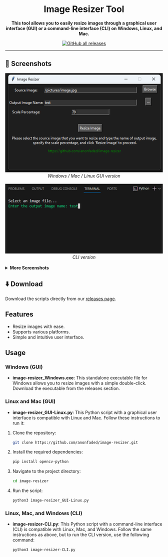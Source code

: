 <div align="center">

# Image Resizer Tool

**This tool allows you to easily resize images through a graphical user interface (GUI) or a command-line interface (CLI) on Windows, Linux, and Mac.**

[![GitHub all releases](https://img.shields.io/github/downloads/anonfaded/image-resizer/total?label=Downloads&logo=github)](https://github.com/anonfaded/image-resizer/releases/)

</div>

---

## 📱 Screenshots

<div align="center">
    <img src="/img/1.png" style="width: 700px; height: auto;" >
    <br>
    <em>Windows / Mac / Linux GUI version</em>
    <br><br>
    <img src="/img/3.png" style="width: 700px; height: auto;" >
    <br>
    <em>CLI version</em>
    <br><br>
    </div>
    <details>
        <summary><strong>More Screenshots</strong></summary>
        <img src="/img/2.png" style="width: 700px; height: auto;" >
        <br>
    </details>


## ⬇️ Download

Download the scripts directly from our [releases page](https://github.com/anonfaded/image-resizer/releases/).



## Features

- Resize images with ease.
- Supports various platforms.
- Simple and intuitive user interface.



## Usage

### Windows (GUI)

- **image-resizer_Windows.exe**: This standalone executable file for Windows allows you to resize images with a simple double-click. Download the executable from the releases section.

### Linux and Mac (GUI)

- **image-resizer_GUI-Linux.py**: This Python script with a graphical user interface is compatible with Linux and Mac. Follow these instructions to run it:

1. Clone the repository:
   ```bash
   git clone https://github.com/anonfaded/image-resizer.git
   ```

2. Install the required dependencies:
   ```bash
   pip install opencv-python
   ```

3. Navigate to the project directory:
   ```bash
   cd image-resizer
   ```

4. Run the script:
   ```bash
   python3 image-resizer_GUI-Linux.py
   ```

### Linux, Mac, and Windows (CLI)

- **image-resizer-CLI.py**: This Python script with a command-line interface (CLI) is compatible with Linux, Mac, and Windows. Follow the same instructions as above, but to run the CLI version, use the following command:

   ```bash
   python3 image-resizer-CLI.py
   ```
